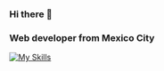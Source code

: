### Hi there 👋
<h3>Web developer from Mexico City</h3>

[![My Skills](https://skillicons.dev/icons?i=html,css,figma,sass,styledcomponents,tailwind,js,react,nextjs,vscode,ps,ai,git,github,gitlab,notion&perline=4)](https://skillicons.dev)


<!--
**MitziYolotzin/MitziYolotzin** is a ✨ _special_ ✨ repository because its `README.md` (this file) appears on your GitHub profile.

Here are some ideas to get you started:

- 🔭 I’m currently working on ...
- 🌱 I’m currently learning ...
- 👯 I’m looking to collaborate on ...
- 🤔 I’m looking for help with ...
- 💬 Ask me about ...
- 📫 How to reach me: ...
- 😄 Pronouns: ...
- ⚡ Fun fact: ...
-->
